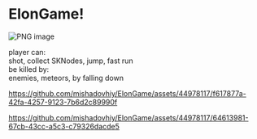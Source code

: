# ElonGame! 


![PNG image](https://user-images.githubusercontent.com/44978117/229370734-15318d87-98d3-458d-9fe2-7baaf18b0cca.png)



player can:<br>
shot, collect SKNodes, jump, fast run<br>
be killed by:<br>
enemies, meteors, by falling down<br>


https://github.com/mishadovhiy/ElonGame/assets/44978117/f617877a-42fa-4257-9123-7b6d2c89990f



https://github.com/mishadovhiy/ElonGame/assets/44978117/64613981-67cb-43cc-a5c3-c79326dacde5

